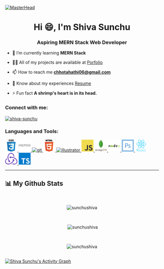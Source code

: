 [![MasterHead](https://camo.githubusercontent.com/5dc6ee33381917e41fc9c4951799268998f11a9b864399bf79a0842e4f9b194d/68747470733a2f2f692e696d6775722e636f6d2f315a76566b44632e676966)](https://sunchushiva.github.io/)
<h1 align="center">Hi 😄, I'm Shiva Sunchu</h1>
<h3 align="center">Aspiring MERN Stack Web Developer</h3>



- 🌱 I’m currently learning **MERN Stack**

- 👨‍💻 All of my projects are available at <a href="https://sunchu-shiva-portfolio.vercel.app/">Porfolio</a>

- 📫 How to reach me **chhotahathi06@gmail.com**

- 📄 Know about my experiences <a href="https://drive.google.com/file/d/1nupf6OgI4CPgmiVRIPOxxUb2NwuDJ45c/view?usp=sharing">Resume</a>

- ⚡ Fun fact **A shrimp's heart is in its head.**

<h3 align="left">Connect with me:</h3>
<p align="left">
<a href="https://linkedin.com/in/shiva-sunchu" target="blank"><img align="center" src="https://raw.githubusercontent.com/rahuldkjain/github-profile-readme-generator/master/src/images/icons/Social/linked-in-alt.svg" alt="shiva-sunchu" height="30" width="40" /></a>
</p>

<h3 align="left">Languages and Tools:</h3>
<p align="left"> <a href="https://www.w3schools.com/css/" target="_blank" rel="noreferrer"> <img src="https://raw.githubusercontent.com/devicons/devicon/master/icons/css3/css3-original-wordmark.svg" alt="css3" width="40" height="40"/> </a> <a href="https://expressjs.com" target="_blank" rel="noreferrer"> <img src="https://raw.githubusercontent.com/devicons/devicon/master/icons/express/express-original-wordmark.svg" alt="express" width="40" height="40"/> </a> <a href="https://git-scm.com/" target="_blank" rel="noreferrer"> <img src="https://www.vectorlogo.zone/logos/git-scm/git-scm-icon.svg" alt="git" width="40" height="40"/> </a> <a href="https://www.w3.org/html/" target="_blank" rel="noreferrer"> <img src="https://raw.githubusercontent.com/devicons/devicon/master/icons/html5/html5-original-wordmark.svg" alt="html5" width="40" height="40"/> </a> <a href="https://www.adobe.com/in/products/illustrator.html" target="_blank" rel="noreferrer"> <img src="https://www.vectorlogo.zone/logos/adobe_illustrator/adobe_illustrator-icon.svg" alt="illustrator" width="40" height="40"/> </a> <a href="https://developer.mozilla.org/en-US/docs/Web/JavaScript" target="_blank" rel="noreferrer"> <img src="https://raw.githubusercontent.com/devicons/devicon/master/icons/javascript/javascript-original.svg" alt="javascript" width="40" height="40"/> </a> <a href="https://www.mongodb.com/" target="_blank" rel="noreferrer"> <img src="https://raw.githubusercontent.com/devicons/devicon/master/icons/mongodb/mongodb-original-wordmark.svg" alt="mongodb" width="40" height="40"/> </a> <a href="https://nodejs.org" target="_blank" rel="noreferrer"> <img src="https://raw.githubusercontent.com/devicons/devicon/master/icons/nodejs/nodejs-original-wordmark.svg" alt="nodejs" width="40" height="40"/> </a> <a href="https://www.photoshop.com/en" target="_blank" rel="noreferrer"> <img src="https://raw.githubusercontent.com/devicons/devicon/master/icons/photoshop/photoshop-line.svg" alt="photoshop" width="40" height="40"/> </a> <a href="https://reactjs.org/" target="_blank" rel="noreferrer"> <img src="https://raw.githubusercontent.com/devicons/devicon/master/icons/react/react-original-wordmark.svg" alt="react" width="40" height="40"/> </a> <a href="https://redux.js.org" target="_blank" rel="noreferrer"> <img src="https://raw.githubusercontent.com/devicons/devicon/master/icons/redux/redux-original.svg" alt="redux" width="40" height="40"/> </a> <a href="https://www.typescriptlang.org/" target="_blank" rel="noreferrer"> <img src="https://raw.githubusercontent.com/devicons/devicon/master/icons/typescript/typescript-original.svg" alt="typescript" width="40" height="40"/> </a> </p>
<hr />
<h2>📊 My Github Stats</h2><br>
<p align="center"><img align="center" src="https://github-readme-stats.vercel.app/api/top-langs?username=sunchushiva&show_icons=true&locale=en&layout=compact&bg_color=0D1117&theme=react&hide_border=true" alt="sunchushiva" /></p><br>
<p align="center">&nbsp;<img align="center" src="https://github-readme-stats.vercel.app/api?username=sunchushiva&show_icons=true&locale=en&theme=react&hide_border=true&bg_color=0D1117" alt="sunchushiva"/></p><br>

<!-- <p align="center"><img align="center" src="https://github-readme-streak-stats.herokuapp.com/?user=sunchushiva&theme=react&hide_border=true&bg_color=0D1117" alt="sunchushiva" /></p><br> -->

 <p align="center"> <img align="center" src="https://github-readme-streak-stats.herokuapp.com/?user=sunchushiva&theme=react&bg_color=0D1117" alt="sunchushiva"  /></p><br>
<a href="https://github.com/Shiva-Sunchu/github-readme-activity-graph"><img alt="Shiva Sunchu's Activity Graph" src="https://github-readme-activity-graph.cyclic.app/graph?username=sunchushiva&bg_color=0D1117&color=5BCDEC&line=5BCDEC&point=FFFFFF&hide_border=true" /></a>
<br>
